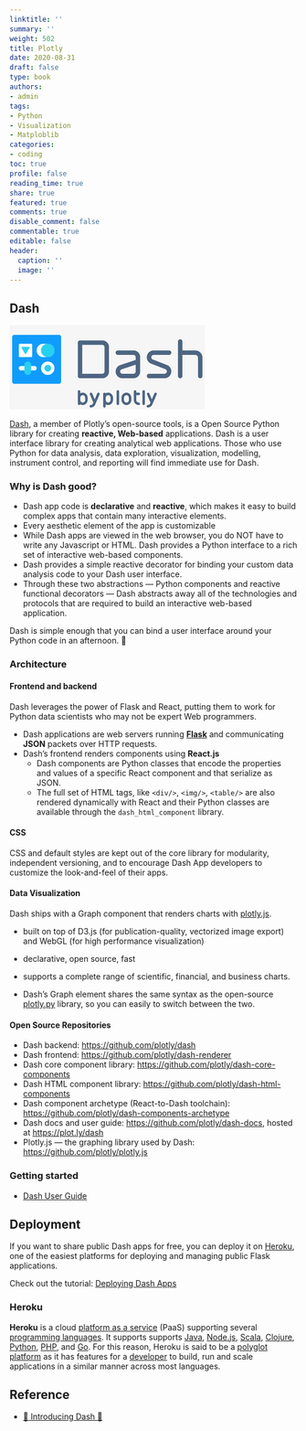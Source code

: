 ```yaml
---
linktitle: ''
summary: ''
weight: 502
title: Plotly
date: 2020-08-31
draft: false
type: book
authors:
- admin
tags:
- Python
- Visualization
- Matploblib
categories:
- coding
toc: true
profile: false
reading_time: true
share: true
featured: true
comments: true
disable_comment: false
commentable: true
editable: false
header:
  caption: ''
  image: ''
---
```


## Dash

![Numfocus - Plotly Dash Logo - 1176x528 PNG Download - PNGkit](https://raw.githubusercontent.com/EckoTan0804/upic-repo/master/uPic/images.png)

[Dash](https://plot.ly/products/dash), a member of Plotly’s open-source tools, is a Open Source Python library for creating **reactive, Web-based** applications. Dash is a user interface library for creating analytical web applications. Those who use Python for data analysis, data exploration, visualization, modelling, instrument control, and reporting will find immediate use for Dash.

### Why is Dash good?

- Dash app code is **declarative** and **reactive**, which makes it easy to build complex apps that contain many interactive elements.
- Every aesthetic element of the app is customizable
- While Dash apps are viewed in the web browser, you do NOT have to write any Javascript or HTML. Dash provides a Python interface to a rich set of interactive web-based components.
- Dash provides a simple reactive decorator for binding your custom data analysis code to your Dash user interface.
- Through these two abstractions — Python components and reactive functional decorators — Dash abstracts away all of the technologies and protocols that are required to build an interactive web-based application.

Dash is simple enough that you can bind a user interface around your Python code in an afternoon. :clap:

### Architecture

#### Frontend and backend

Dash leverages the power of Flask and React, putting them to work for Python data scientists who may not be expert Web programmers.

- Dash applications are web servers running **[Flask](http://flask.pocoo.org/)** and communicating **JSON** packets over HTTP requests.
- Dash’s frontend renders components using **React.js**
  - Dash components are Python classes that encode the properties and values of a specific React component and that serialize as JSON.
  - The full set of HTML tags, like `<div/>`, `<img/>`, `<table/>` are also rendered dynamically with React and their Python classes are available through the `dash_html_component` library.

#### CSS

CSS and default styles are kept out of the core library for modularity, independent versioning, and to encourage Dash App developers to customize the look-and-feel of their apps.

#### Data Visualization

Dash ships with a Graph component that renders charts with [plotly.js](https://github.com/plotly/plotly.js).

- built on top of D3.js (for publication-quality, vectorized image export) and WebGL (for high performance visualization)

- declarative, open source, fast
- supports a complete range of scientific, financial, and business charts.
- Dash’s Graph element shares the same syntax as the open-source [plotly.py](https://plot.ly/python) library, so you can easily to switch between the two.

#### Open Source Repositories

- Dash backend: https://github.com/plotly/dash
- Dash frontend: https://github.com/plotly/dash-renderer
- Dash core component library: https://github.com/plotly/dash-core-components
- Dash HTML component library: https://github.com/plotly/dash-html-components
- Dash component archetype (React-to-Dash toolchain): https://github.com/plotly/dash-components-archetype
- Dash docs and user guide: https://github.com/plotly/dash-docs, hosted at https://plot.ly/dash
- Plotly.js — the graphing library used by Dash: https://github.com/plotly/plotly.js

### Getting started

- [Dash User Guide](https://dash.plotly.com/)

## Deployment

If you want to share public Dash apps for free, you can deploy it on [Heroku](www.heroku.com), one of the easiest platforms for deploying and managing public Flask applications.

Check out the tutorial: [Deploying Dash Apps](https://dash.plotly.com/deployment)

### Heroku

**Heroku** is a cloud [platform as a service](https://en.wikipedia.org/wiki/Platform_as_a_service) (PaaS) supporting several [programming languages](https://en.wikipedia.org/wiki/Programming_language). It supports supports [Java](https://en.wikipedia.org/wiki/Java_(programming_language)), [Node.js](https://en.wikipedia.org/wiki/Node.js), [Scala](https://en.wikipedia.org/wiki/Scala_(programming_language)), [Clojure](https://en.wikipedia.org/wiki/Clojure), [Python](https://en.wikipedia.org/wiki/Python_(programming_language)), [PHP](https://en.wikipedia.org/wiki/PHP), and [Go](https://en.wikipedia.org/wiki/Go_(programming_language)). For this reason, Heroku is said to be a [polyglot platform](https://en.wikipedia.org/wiki/Polyglot_(computing)) as it has features for a [developer](https://en.wikipedia.org/wiki/Software_developer) to build, run and scale applications in a similar manner across most languages.

## Reference

- [🌟 Introducing Dash 🌟](https://medium.com/plotly/introducing-dash-5ecf7191b503)